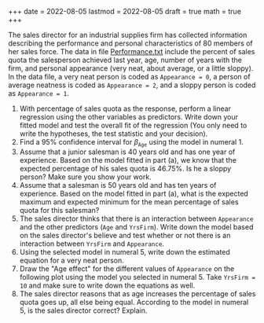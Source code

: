 +++
date      = 2022-08-05
lastmod   = 2022-08-05
draft     = true
math      = true
+++

The sales director for an industrial supplies firm has collected information describing the performance and personal characteristics of 80 members of her sales force. The data in file [Performance.txt](https://alexrojas.netlify.app/Data/Lectures/Performance.txt) include the percent of sales quota the salesperson achieved last year, age, number of years with the firm, and personal appearance (very neat, about average, or a little sloppy). In the data file, a very neat person is coded as `Appearance = 0`, a person of average neatness is coded as `Appearance = 2`, and a sloppy person  is coded as `Appearance = 1`.  

1. With percentage of sales quota as the response, perform a linear regression using the other variables as predictors.  Write down your fitted model and test the overall fit of the regression (You only need to write the hypotheses, the test statistic and  your decision).
2. Find a 95% confidence interval for $\beta_{\texttt{Age} }$ using the model in numeral 1.
3. Assume that a junior salesman is 40 years old and has one year of experience. Based on the model fitted in part (a), we know that the expected percentage of his sales quota is 46.75\%.  Is he a sloppy person? Make sure you show your work. 
4. Assume that a salesman is 50 years old and has ten years of experience. Based on the model fitted in part (a), what is the expected maximum and expected minimum for the mean percentage of sales quota for this salesman? 
5. The sales director thinks that there is an interaction between `Appearance` and the other predictors (`Age` and `YrsFirm`).  Write down the model based on the sales director's believe and test whether or not there is an interaction between `YrsFirm` and  `Appearance`. <!--That is, assume that your full model includes the interactions between `Appearance` and the other predictors `Age` and `YrsFirm` and your reduced model includes the interaction between `Appearance`  and `Age` but excludes the  interaction between `Appearance`  and `YrsFirm`. State the hypotheses to be tested, your test statistic, its critical value, your decision and your conclusion. -->
6. Using the selected model in numeral 5, write down the estimated equation for a very neat person.
7. Draw the "Age effect" for the different values of `Appearance` on the following plot using the model you selected in numeral 5. Take `YrsFirm = 10` and  make sure to write down the equations as well.  
8. The sales director reasons that as age increases the percentage of sales quota goes up, all else being equal.  According to the model in numeral 5, is the sales director correct? Explain. 


